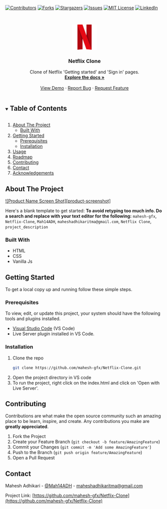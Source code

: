 <!--
*** Thanks for checking out the Best-README-Template. If you have a suggestion
*** that would make this better, please fork the repo and create a pull request
*** or simply open an issue with the tag "enhancement".
*** Thanks again! Now go create something AMAZING! :D
***
***
***
*** To avoid retyping too much info. Do a search and replace for the following:
*** mahesh-gfx, Netflix-Clone, Mah14ADH, maheshadhikaritma@gmail.com, Netflix Clone, project_description
-->



<!-- PROJECT SHIELDS -->
<!--
*** I'm using markdown "reference style" links for readability.
*** Reference links are enclosed in brackets [ ] instead of parentheses ( ).
*** See the bottom of this document for the declaration of the reference variables
*** for contributors-url, forks-url, etc. This is an optional, concise syntax you may use.
*** https://www.markdownguide.org/basic-syntax/#reference-style-links
-->
[![Contributors][contributors-shield]][contributors-url]
[![Forks][forks-shield]][forks-url]
[![Stargazers][stars-shield]][stars-url]
[![Issues][issues-shield]][issues-url]
[![MIT License][license-shield]][license-url]
[![LinkedIn][linkedin-shield]][linkedin-url]



<!-- PROJECT LOGO -->
<br />
<p align="center">
  <a href="https://github.com/mahesh-gfx/Netflix-Clone">
    <img src="assets\png\nficon2016.png" alt="Logo" width="80" height="80">
  </a>

  <h3 align="center">Netflix Clone</h3>

  <p align="center">
    Clone of Netflix 'Getting started' and 'Sign in' pages.
    <br />
    <a href="https://github.com/mahesh-gfx/Netflix-Clone"><strong>Explore the docs »</strong></a>
    <br />
    <br />
    <a href="https://github.com/mahesh-gfx/Netflix-Clone">View Demo</a>
    ·
    <a href="https://github.com/mahesh-gfx/Netflix-Clone/issues">Report Bug</a>
    ·
    <a href="https://github.com/mahesh-gfx/Netflix-Clone/issues">Request Feature</a>
  </p>
</p>



<!-- TABLE OF CONTENTS -->
<details open="open">
  <summary><h2 style="display: inline-block">Table of Contents</h2></summary>
  <ol>
    <li>
      <a href="#about-the-project">About The Project</a>
      <ul>
        <li><a href="#built-with">Built With</a></li>
      </ul>
    </li>
    <li>
      <a href="#getting-started">Getting Started</a>
      <ul>
        <li><a href="#prerequisites">Prerequisites</a></li>
        <li><a href="#installation">Installation</a></li>
      </ul>
    </li>
    <li><a href="#usage">Usage</a></li>
    <li><a href="#roadmap">Roadmap</a></li>
    <li><a href="#contributing">Contributing</a></li>
    <li><a href="#contact">Contact</a></li>
    <li><a href="#acknowledgements">Acknowledgements</a></li>
  </ol>
</details>



<!-- ABOUT THE PROJECT -->
## About The Project

[![Product Name Screen Shot][product-screenshot]](https://example.com)

Here's a blank template to get started:
**To avoid retyping too much info. Do a search and replace with your text editor for the following:**
`mahesh-gfx`, `Netflix-Clone`, `Mah14ADH`, `maheshadhikaritma@gmail.com`, `Netflix Clone`, `project_description`


### Built With

* []()HTML
* []()CSS
* []()Vanilla Js



<!-- GETTING STARTED -->
## Getting Started

To get a local copy up and running follow these simple steps.

### Prerequisites

To view, edit, or update this project, your system should have the following tools and plugins installed.
* [Visual Studio Code]() (VS Code)
* Live Server plugin installed in VS Code.
  

### Installation

1. Clone the repo
   ```sh
   git clone https://github.com/mahesh-gfx/Netflix-Clone.git
   ```
2. Open the project directory in VS code
3. To run the project, right click on the index.html and click on 'Open with Live Server'.


<!-- CONTRIBUTING -->
## Contributing

Contributions are what make the open source community such an amazing place to be learn, inspire, and create. Any contributions you make are **greatly appreciated**.

1. Fork the Project
2. Create your Feature Branch (`git checkout -b feature/AmazingFeature`)
3. Commit your Changes (`git commit -m 'Add some AmazingFeature'`)
4. Push to the Branch (`git push origin feature/AmazingFeature`)
5. Open a Pull Request



<!-- CONTACT -->
## Contact

Mahesh Adhikari - [@Mah14ADH](https://twitter.com/Mah14ADH) - maheshadhikaritma@gmail.com

Project Link: [https://github.com/mahesh-gfx/Netflix-Clone](https://github.com/mahesh-gfx/Netflix-Clone)






<!-- MARKDOWN LINKS & IMAGES -->
<!-- https://www.markdownguide.org/basic-syntax/#reference-style-links -->
[contributors-shield]: https://img.shields.io/github/contributors/mahesh-gfx/repo.svg?style=for-the-badge
[contributors-url]: https://github.com/mahesh-gfx/Netflix-Clone/graphs/contributors
[forks-shield]: https://img.shields.io/github/forks/mahesh-gfx/repo.svg?style=for-the-badge
[forks-url]: https://github.com/mahesh-gfx/Netflix-Clone/network/members
[stars-shield]: https://img.shields.io/github/stars/mahesh-gfx/repo.svg?style=for-the-badge
[stars-url]: https://github.com/mahesh-gfx/Netflix-Clone/stargazers
[issues-shield]: https://img.shields.io/github/issues/mahesh-gfx/repo.svg?style=for-the-badge
[issues-url]: https://github.com/mahesh-gfx/Netflix-Clone/issues
[license-shield]: https://img.shields.io/github/license/mahesh-gfx/repo.svg?style=for-the-badge
[license-url]: https://github.com/mahesh-gfx/Netflix-Clone/blob/master/LICENSE.txt
[linkedin-shield]: https://img.shields.io/badge/-LinkedIn-black.svg?style=for-the-badge&logo=linkedin&colorB=555
[linkedin-url]: https://linkedin.com/in/mahesh-gfx

